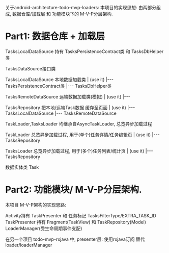 关于android-architecture-todo-mvp-loaders:
本项目的实现思想: 由两部分组成, 数据仓库/加载层 和 功能模块下的 M-V-P分层架构.

Part1: 数据仓库 + 加载层
=========================================

TasksLocalDataSource 持有 TasksPersistenceContract类 和 TasksDbHelper类

TasksDataSource接口类

TasksLocalDataSource 本地数据加载类
          |      (use it)
          |--- TasksPersistenceContract类
          |--- TasksDbHelper类

TasksRemoteDataSource 远端数据加载类(模拟)
          |        (use it)
          |---

TasksRepository 把本地/远端Task数据 缓存至页面
          |      (use it)
          |--- TasksLocalDataSource
          |--- TasksRemoteDataSource

TaskLoader,TasksLoader 均继承自AsyncTaskLoader, 总览异步加载过程

TaskLoader 总览异步加载过程, 用于(单个)任务详情/任务编辑页
          |        (use it)
          |--- TasksRepository

TasksLoader 总览异步加载过程, 用于(多个)任务列表/统计页
          |        (use it)
          |--- TasksRepository

数据实体类 Task

Part2: 功能模块/ M-V-P分层架构.
=========================================

本项目 M-V-P架构的实现思路:

Activity持有 TaskPresenter 和 任务标记 TasksFilterType/EXTRA_TASK_ID
TaskPresenter 持有 Fragment(TaskView) 和 TaskRepository(Model) LoaderManager(受生命周期事件支配)

在另一个项目 todo-mvp-rxjava 中, presenter层: 使用rxjava订阅 替代 loader/loaderManager

